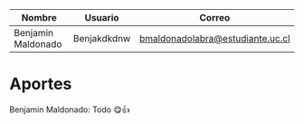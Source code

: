 | Nombre | Usuario | Correo |
|----------|----------|----------|
| Benjamin Maldonado | Benjakdkdnw | bmaldonadolabra@estudiante.uc.cl |

# Aportes

Benjamin Maldonado: Todo 😋👍